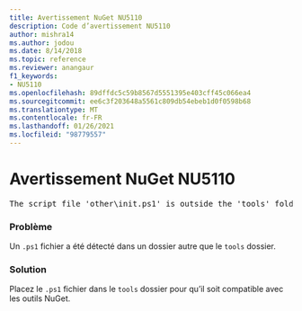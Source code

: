 ```yaml
---
title: Avertissement NuGet NU5110
description: Code d’avertissement NU5110
author: mishra14
ms.author: jodou
ms.date: 8/14/2018
ms.topic: reference
ms.reviewer: anangaur
f1_keywords:
- NU5110
ms.openlocfilehash: 89dffdc5c59b8567d5551395e403cff45c066ea4
ms.sourcegitcommit: ee6c3f203648a5561c809db54ebeb1d0f0598b68
ms.translationtype: MT
ms.contentlocale: fr-FR
ms.lasthandoff: 01/26/2021
ms.locfileid: "98779557"
---
```

# <a name="nuget-warning-nu5110"></a>Avertissement NuGet NU5110
<pre>The script file 'other\init.ps1' is outside the 'tools' folder and hence will not be executed during installation of this package. Move it into the 'tools' folder.</pre>

### <a name="issue"></a>Problème

Un `.ps1` fichier a été détecté dans un dossier autre que le `tools` dossier.


### <a name="solution"></a>Solution

Placez le `.ps1`  fichier dans le `tools` dossier pour qu’il soit compatible avec les outils NuGet.

